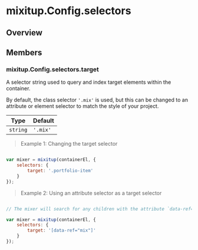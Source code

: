 # mixitup.Config.selectors

## Overview




## Members

### <a id="mixitup.Config.selectors#target">mixitup.Config.selectors.target</a>




A selector string used to query and index target elements within the container.

By default, the class selector `'.mix'` is used, but this can be changed to an
attribute or element selector to match the style of your project.


|Type | Default
|---  | ---
|`string`| `'.mix'`

> Example 1: Changing the target selector

```js

var mixer = mixitup(containerEl, {
    selectors: {
        target: '.portfolio-item'
    }
});
```
> Example 2: Using an attribute selector as a target selector

```js

// The mixer will search for any children with the attribute `data-ref="mix"`

var mixer = mixitup(containerEl, {
    selectors: {
        target: '[data-ref="mix"]'
    }
});
```

